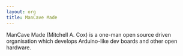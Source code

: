 ```yaml
---
layout: org
title: ManCave Made
---
```

ManCave Made (Mitchell A. Cox) is a one-man open source driven organisation which develops Arduino-like dev boards and other open hardware.
